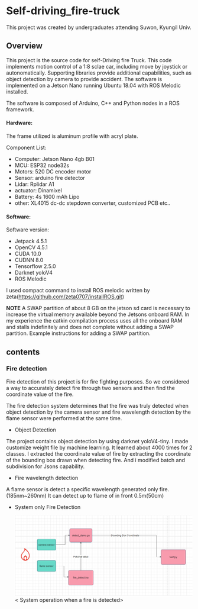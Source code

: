# Self-driving_fire-truck

This project was created by undergraduates attending Suwon, Kyungil Univ.

## Overview
This project is the source code for self-Driving fire Truck. This code implements motion control of a 1:8 sclae car, including move by joystick or autonomatically. Supporting libraries provide additional capabilities, such as object detection by camera to provide accident. The software is implemented on a Jetson Nano running Ubuntu 18.04 with ROS Melodic installed.

The software is composed of Arduino, C++ and Python nodes in a ROS framework.

#### Hardware:
The frame utilized is aluminum profile with acryl plate. 

Component List:
* Computer: Jetson Nano 4gb B01 
* MCU: ESP32 node32s
* Motors: 520 DC encoder motor
* Sensor: arduino fire detector 
* Lidar: Rplidar A1
* actuator: Dinamixel
* Battery: 4s 1600 mAh Lipo
* other: XL4015 dc-dc stepdown converter, customized PCB etc..


#### Software:

Software version:
* Jetpack 4.5.1
* OpenCV 4.5.1
* CUDA 10.0
* CUDNN 8.0
* Tensorflow 2.5.0
* Darknet yoloV4
* ROS Melodic

I used compact command to install ROS melodic written by zeta(https://github.com/zeta0707/installROS.git)

**NOTE**  A SWAP partition of about 8 GB on the jetson sd card is necessary to increase the virtual memory available beyond the Jetsons onboard RAM. In my experience the catkin compilation process uses all the onboard RAM and stalls indefinitely and does not complete without adding a SWAP partition. Example instructions for adding a SWAP partition. 

## contents
### Fire detection

Fire detection of this project is for fire fighting purposes. So we considered a way to accurately detect fire through two sensors and then find the coordinate value of the fire.

The fire detection system determines that the fire was truly detected when object detection by the camera sensor and fire wavelength detection by the flame sensor were performed at the same time.

* Object Detection

The project contains object detection by using darknet yoloV4-tiny. 
I made customize weight file by machine learning. 
It learned about 4000 times for 2 classes. 
I extracted the coordinate value of fire by extracting the coordinate of the bounding box drawn when detecting fire.
And i modified batch and subdivision for Jsons capability.



* Fire wavelength detection

A flame sensor is detect a specific wavelength generated only fire.(185nm~260nm) It can detect up to flame of in front 0.5m(50cm)
  
  
* System only Fire Detection  

  <img src = https://github.com/yongscode/Fire-Detected-by-two-senser-/blob/main/data.PNG>
                                           < System operation when a fire is detected>
  

